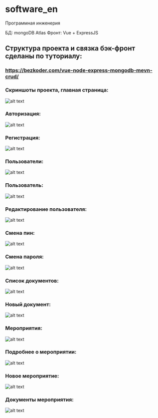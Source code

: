 # software_en
Программная инженерия

БД: mongoDB Atlas
Фронт: Vue + ExpressJS

## Структура проекта и связка бэк-фронт сделаны по туториалу: 
### https://bezkoder.com/vue-node-express-mongodb-mevn-crud/

### Скриншоты проекта, главная страница:
![alt text](https://github.com/alls72/software_en/blob/main/img/main.png?raw=true)

### Авторизация:
![alt text](https://github.com/alls72/software_en/blob/main/img/sign_in.png?raw=true)

### Регистрация:
![alt text](https://github.com/alls72/software_en/blob/main/img/sign_up.png?raw=true)


### Пользователи:
![alt text](https://github.com/alls72/software_en/blob/main/img/users.png?raw=true)

### Пользователь:
![alt text](https://github.com/alls72/software_en/blob/main/img/user.png?raw=true)

### Редактирование пользователя:
![alt text](https://github.com/alls72/software_en/blob/main/img/edit_user.png?raw=true)

### Смена пин:
![alt text](https://github.com/alls72/software_en/blob/main/img/edit_pin.png?raw=true)

### Смена пароля:
![alt text](https://github.com/alls72/software_en/blob/main/img/edit_password.png?raw=true)

### Список документов:
![alt text](https://github.com/alls72/software_en/blob/main/img/documents.png?raw=true)

### Новый документ:
![alt text](https://github.com/alls72/software_en/blob/main/img/newDoc.png?raw=true)

### Мероприятия:
![alt text](https://github.com/alls72/software_en/blob/main/img/events.png?raw=true)

### Подробнее о мероприятии:
![alt text](https://github.com/alls72/software_en/blob/main/img/event.png?raw=true)

### Новое мероприятие:
![alt text](https://github.com/alls72/software_en/blob/main/img/newEvent.png?raw=true)

### Документы мероприятия:
![alt text](https://github.com/alls72/software_en/blob/main/img/eventDocs.png?raw=true)
